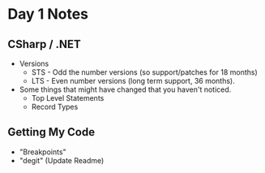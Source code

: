 # Day 1 Notes

## CSharp / .NET

- Versions 
    - STS - Odd the number versions (so support/patches for 18 months)
    - LTS  - Even number versions (long term support, 36 months).
- Some things that might have changed that you haven't noticed.
    - Top Level Statements
    - Record Types

## Getting My Code
- "Breakpoints"
- "degit" (Update Readme)